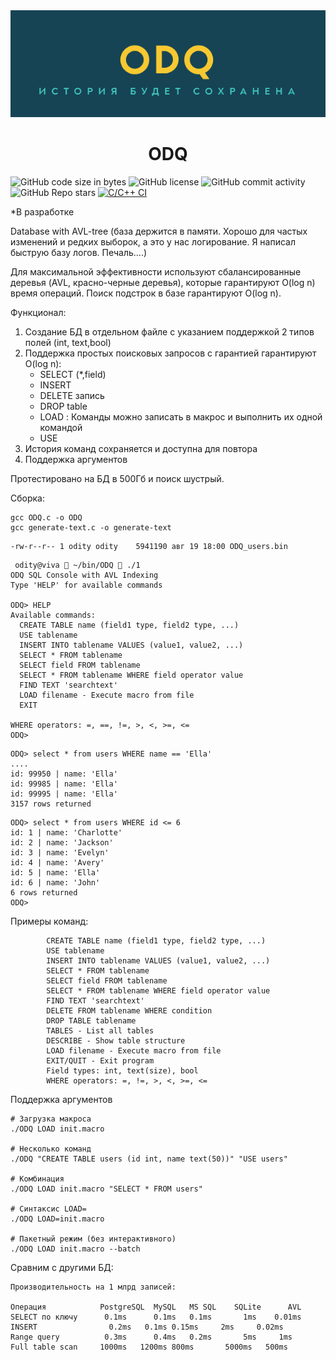 <div align="center">
<img src="https://github.com/oditynet/ODQ/blob/main/odq.png" title="example" width="800" />
  <h1>  ODQ </h1>
</div>

<img alt="GitHub code size in bytes" src="https://img.shields.io/github/languages/code-size/oditynet/ODQ"></img>
<img alt="GitHub license" src="https://img.shields.io/github/license/oditynet/ODQ"></img>
<img alt="GitHub commit activity" src="https://img.shields.io/github/commit-activity/m/oditynet/ODQ"></img>
<img alt="GitHub Repo stars" src="https://img.shields.io/github/stars/oditynet/ODQ"></img>
[![C/C++ CI](https://github.com/oditynet/ODQ/actions/workflows/c-cpp.yml/badge.svg)](https://github.com/oditynet/ODQ/actions/workflows/c-cpp.yml)

*В разработке

Database with AVL-tree (база держится в памяти. Хорошо для частых изменений и редких выборок, а это у нас логирование. Я написал быструю базу логов. Печаль....)


Для максимальной эффективности используют сбалансированные деревья (AVL, красно-черные деревья), которые гарантируют O(log n) время операций.
Поиск подстрок в базе гарантируют O(log n).



Функционал:
1) Создание БД в отдельном файле с указанием поддержкой 2 типов полей (int, text,bool)
2) Поддержка простых поисковых запросов с гарантией гарантируют O(log n):
   - SELECT (*,field)
   - INSERT
   - DELETE запись
   - DROP table
   - LOAD <file macros> : Команды можно записать в макрос и выполнить их одной командой
   - USE <db name> 
3) История команд сохраняется и доступна для повтора
4) Поддержка аргументов 

Протестировано на БД в 500Гб и поиск шустрый.

Сборка:
```
gcc ODQ.c -o ODQ
gcc generate-text.c -o generate-text
```


```
-rw-r--r-- 1 odity odity    5941190 авг 19 18:00 ODQ_users.bin
```

```
 odity@viva  ~/bin/ODQ  ./1  
ODQ SQL Console with AVL Indexing
Type 'HELP' for available commands

ODQ> HELP
Available commands:
  CREATE TABLE name (field1 type, field2 type, ...)
  USE tablename
  INSERT INTO tablename VALUES (value1, value2, ...)
  SELECT * FROM tablename
  SELECT field FROM tablename
  SELECT * FROM tablename WHERE field operator value
  FIND TEXT 'searchtext'
  LOAD filename - Execute macro from file
  EXIT

WHERE operators: =, ==, !=, >, <, >=, <=
ODQ> 
```

```
ODQ> select * from users WHERE name == 'Ella'
....
id: 99950 | name: 'Ella'
id: 99985 | name: 'Ella'
id: 99995 | name: 'Ella'
3157 rows returned
```

```
ODQ> select * from users WHERE id <= 6      
id: 1 | name: 'Charlotte'
id: 2 | name: 'Jackson'
id: 3 | name: 'Evelyn'
id: 4 | name: 'Avery'
id: 5 | name: 'Ella'
id: 6 | name: 'John'
6 rows returned
ODQ> 
```

Примеры команд:
```
        CREATE TABLE name (field1 type, field2 type, ...)
        USE tablename
        INSERT INTO tablename VALUES (value1, value2, ...)
        SELECT * FROM tablename
        SELECT field FROM tablename
        SELECT * FROM tablename WHERE field operator value
        FIND TEXT 'searchtext'
        DELETE FROM tablename WHERE condition
        DROP TABLE tablename
        TABLES - List all tables
        DESCRIBE - Show table structure
        LOAD filename - Execute macro from file
        EXIT/QUIT - Exit program
        Field types: int, text(size), bool
        WHERE operators: =, !=, >, <, >=, <=

```

Поддержка аргументов
```
# Загрузка макроса
./ODQ LOAD init.macro

# Несколько команд
./ODQ "CREATE TABLE users (id int, name text(50))" "USE users"

# Комбинация
./ODQ LOAD init.macro "SELECT * FROM users"

# Синтаксис LOAD=
./ODQ LOAD=init.macro

# Пакетный режим (без интерактивного)
./ODQ LOAD init.macro --batch
```

Сравним с другими БД:

```
Производительность на 1 млрд записей:

Операция         	PostgreSQL	MySQL	MS SQL	  SQLite	  AVL
SELECT по ключу	     0.1ms  	0.1ms	0.1ms	    1ms    0.01ms
INSERT	              0.2ms	  0.1ms	0.15ms	   2ms	   0.02ms
Range query	         0.3ms  	0.4ms	0.2ms    	5ms	    1ms
Full table scan	    1000ms	 1200ms	800ms	    5000ms	 500ms
```

